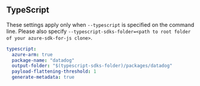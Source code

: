## TypeScript

These settings apply only when `--typescript` is specified on the command line.
Please also specify `--typescript-sdks-folder=<path to root folder of your azure-sdk-for-js clone>`.

```yaml $(typescript)
typescript:
  azure-arm: true
  package-name: "datadog"
  output-folder: "$(typescript-sdks-folder)/packages/datadog"
  payload-flattening-threshold: 1
  generate-metadata: true
```
